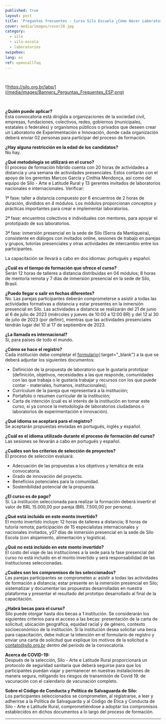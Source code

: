 ```yaml
---
published: true
layout: post
title: 'Preguntas frecuentes - Curso Silo Escuela ¿Cómo Hacer Laboratorios?'
cover: media/images/cover28.jpg
category:
  - silo
  - silo-escola
  - laboratorios
swipebox:
lang: es
ref: opencallfaq
---
```


<br>

![https://silo.org.br/labs/](/media/images/Banners_Perguntas_Frequentes_ESP.png)


<br>

**¿Quién puede aplicar?**<br>
Esta convocatoria está dirigida a organizaciones de la sociedad civil, empresas, fundaciones, colectivos, redes, gobiernos (municipales, estatales o federales) y organismos públicos o privados que deseen crear un Laboratorio de Experimentación e Innovación, donde cada organización deberá enviar 02 personas para participar del proceso de formación.


**¿Hay alguna restricción en la edad de los candidatos?**<br>
No hay.


**¿Qué metodología se utilizará en el curso?**<br>
El proceso de formación híbrido cuenta con 20 horas de actividades a distancia y una semana de actividades presenciales. Estos contarán con el apoyo de los gerentes Marcos García y Cinthia Mendonça, así como del equipo de Silo - Arte e Latitude Rural y 13 gerentes invitados de laboratorios nacionales e internacionales. Verificar:

1ª fase: taller a distancia compuesto por 6 encuentros de 2 horas de duración, divididos en 4 módulos. Los módulos proporcionan conceptos y prácticas importantes para crear e implementar laboratorios.

2ª fase: encuentros colectivos e individuales con mentores, para apoyar el prototipado de sus laboratorios.

3ª fase: inmersión presencial en la sede de Silo (Serra da Mantiqueira), consistente en diálogos con invitados online, sesiones de trabajo en parejas y grupos, tutorías presenciales y otras actividades de intercambio entre los participantes.

La capacitación se llevará a cabo en dos idiomas: portugués y español.


**¿Cuál es el tiempo de formación que ofrece el curso?**<br>
Serán 12 horas de talleres a distancia distribuidas en 04 módulos; 8 horas de mentoría remota y 7 días de inmersión presencial en la sede de Silo, Brasil.


**¿Puedo llegar o salir en fechas diferentes?**<br>
No. Las parejas participantes deberán comprometerse a asistir a todas las actividades formativas a distancia y estar presentes en la inmersión presencial en Silo. Las actividades a distancia se realizarán del 21 de junio al 6 de julio de 2023 (miércoles y jueves de 10:00 a 12:00 BR) y del 12 al 30 de julio de 2023 (por definir), mientras que las actividades presenciales tendrán lugar del 10 al 17 de septiembre de 2023.


**¿La llamada es internacional?**<br>
Sí, para países de todo el mundo.


**¿Cómo se hace el registro?**<br>
Cada institución debe completar el [formulario](https://forms.gle/zaPGbcoa2CbXVgCs5){:target="_blank"} a la que se deberá adjuntar los siguientes documentos:
* Definición de la propuesta de laboratorio que le gustaría prototipar (definición, objetivos, necesidades a las que responde, comunidades con las que trabaja o le gustaría trabajar y recursos con los que puede contar - materiales, humanos, institucionales);
* Currículum de la pareja que representará a la institución;
* Portafolio o resumen curricular de la institución;
* Carta de intención (cuál es el interés de la institución en tomar este curso, si ya conoce la metodología de laboratorios ciudadanos o laboratorios de experimentación e innovación).


**¿Qué idioma se aceptará para el registro?**<br>
Se aceptarán propuestas enviadas en portugués, inglés y español.


**¿Cuál es el idioma utilizado durante el proceso de formación del curso?**<br>
Las sesiones se llevarán a cabo en portugués y español.


**¿Cuáles son los criterios de selección de proyectos?**<br>
El proceso de selección evaluará:
* Adecuación de las propuestas a los objetivos y temática de esta
convocatoria.
* Grado de innovación del proyecto.
* Beneficios potenciales para la comunidad.
* Sostenibilidad potencial de la propuesta.


**¿El curso es de pago?**<br>
Sí. La institución seleccionada para realizar la formación deberá invertir el valor de BRL 15.000,00 por pareja (BRL 7.500,00 por persona).


**¿Qué está incluido en este monto invertido?**<br>
El monto invertido incluye: 12 horas de talleres a distancia; 8 horas de tutoría remota; participación de 15 especialistas internacionales y nacionales invitados, y07 días de inmersión presencial en la sede de Silo Escola (con alojamiento, alimentación y logística).


**¿Qué no está incluido en este monto invertido?**<br>
El costo del viaje de las instituciones a la sede para la fase presencial del curso no está incluido en el monto invertido y será responsabilidad de las instituciones seleccionadas.


**¿Cuáles son los compromisos de los seleccionados?**<br>
Las parejas participantes se comprometen a: asistir a todas las actividades de formación a distancia; estar presente en la inmersión presencial en Silo; sistematizar y documentar las propuestas desarrolladas en nuestra plataforma y presentar el resultado del prototipo desarrollado al final de la capacitación.


**¿Habrá becas para el curso?**<br>
Silo puede otorgar hasta dos becas a 1 institución. Se considerarán los siguientes criterios para el acceso a las becas: presentación de la carta de solicitud; ubicación geográfica, equidad racial y de género, contexto socioeconómico de la institución. Si la institución desea solicitar una beca para capacitación, debe indicar la intención en el formulario de registro y enviar una carta de solicitud que explique los motivos de la solicitud a contato@silo.org.br dentro del período de la convocatoria.


**Acerca de COVID-19:**<br>
Después de la selección, Silo - Arte e Latitude Rural proporcionará un protocolo de seguridad sanitaria que deberá seguirse para que los participantes puedan viajar y permanecer en nuestras instalaciones de manera segura, mitigando los riesgos de transmisión de Covid 19. de vacunación con el calendario de vacunación completo.


**Sobre el Código de Conducta y Política de Salvaguarda de Silo:**<br>
Los participantes seleccionados se comprometen, al registrarse, a leer y adherirse a la Política de Salvaguarda y al Código de Ética y Conducta de Silo - Arte e Latitude Rural, comprometiéndose a adoptar los compromisos establecidos en dichos documentos a lo largo del proceso de formación.

---

